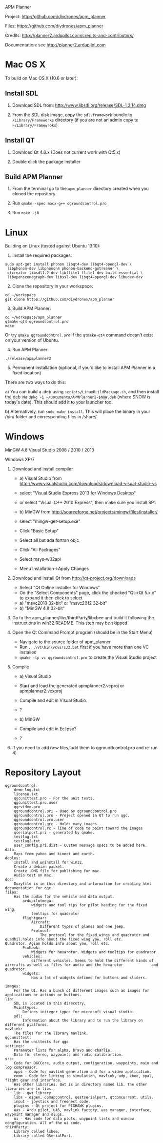 APM Planner

Project:
http://github.com/diydrones/apm_planner

Files:
https://github.com/diydrones/apm_planner

Credits:
http://planner2.ardupilot.com/credits-and-contributors/

Documentation:
see http://planner2.ardupilot.com


Mac OS X
===============================================================================

To build on Mac OS X (10.6 or later):

Install SDL
-----------
1) Download SDL from:  <http://www.libsdl.org/release/SDL-1.2.14.dmg>

2) From the SDL disk image, copy the `sdl.framework` bundle to `/Library/Frameworks`
   directory (if you are not an admin copy to `~/Library/Framewroks`)

Install QT
-----------
1) Download Qt 4.8.x (Does not current work with Qt5.x)

2) Double click the package installer

Build APM Planner
-----------------
1) From the terminal go to the `apm_planner` directory created when you cloned the repository.

2) Run `qmake -spec macx-g++ qgroundcontrol.pro`

3) Run `make -j8`


Linux 
===============================================================================

Building on Linux (tested against Ubuntu 13.10):

1) Install the required packages:

```
sudo apt-get install phonon libqt4-dev libqt4-opengl-dev \
 libphonon-dev libphonon4 phonon-backend-gstreamer \
 qtcreator libsdl1.2-dev libflite1 flite1-dev build-essential \
 libopenscenegraph-dev libssl-dev libqt4-opengl-dev libudev-dev 
```

2) Clone the repository in your workspace:

```
cd ~/workspace
git clone https://github.com/diydrones/apm_planner
```

3) Build APM Planner:

```
cd ~/workspace/apm_planner
qtmake-qt4 qgroundcontrol.pro
make
```

Or try `qmake qgroundcontrol.pro` if the `qtmake-qt4` command doesn't exist on your version of Ubuntu.

4) Run APM Planner:

```
./release/apmplanner2
```

5) Permanent installation (optional, if you'd like to install APM Planner in a fixed location)
 
There are two ways to do this:

a) You can build a .deb using ```scripts/LinuxBuildPackage.sh```, and then install the deb via
   ```dpkg -i ~/Documents/APMPlanner2-$NOW.deb``` (where $NOW is today's date). This should add it to
   your launcher too.

b) Alternatively, run ```sudo make install```. This will place the binary in your /bin/ folder and
   corresponding files in /share/.


Windows
===============================================================================

MinGW 4.8
Visual Studio 2008 / 2010 / 2013

Windows XP/7

1) Download and install compiler
   - a) Visual Studio from http://www.visualstudio.com/downloads/download-visual-studio-vs
   - select "Visual Studio Express 2013 for Windows Desktop"
   - or select "Visual C++ 2010 Express", then make sure you install SP1
   
   - b) MinGW from http://sourceforge.net/projects/mingw/files/Installer/
   - select "mingw-get-setup.exe"
   - Click "Basic Setup"
   - Select all but ada fortran objc
   - Click "All Packages"
   - Select msys-w32api
   - Menu Installation->Apply Changes

2) Download and install Qt from http://qt-project.org/downloads
   - Select "Qt Online Installer for Windows"
   - On the "Select Components" page, click the checked "Qt->Qt 5.x.x" to expand it
     then click to select
   - a) "msvc2010 32-bit" or "msvc2012 32-bit"
   - b) "MinGW 4.8 32-bit"

3) Go to the apm_planner/libs/thirdParty/libxbee and build it following the instructions in win32.README.
   This step may be skipped

4) Open the Qt Command Prompt program (should be in the Start Menu)
   - Navigate to the source folder of apm_planner
   - Run ```...\VC\bin\vcvars32.bat``` first if you have more than one VC installed
   - ```qmake -tp vc qgroundcontrol.pro``` to create the Visual Studio project
   
5) Compile
   - a) Visual Studio
   - Start and load the generated apmplanner2.vcproj or apmplanner2.vcxproj
   - Compile and edit in Visual Studio. 
   - ?

   - b) MinGW
   - Compile and edit in Eclipse?
   - ?

6) If you need to add new files, add them to qgroundcontrol.pro and re-run 4)


Repository Layout
===============================================================================
```
qgroundcontrol:
	demo-log.txt
	license.txt 
	qgcunittest.pro - For the unit tests.
	qgcunittest.pro.user
	qgcvideo.pro
	qgroundcontrol.pri - Used by qgroundcontrol.pro
	qgroundcontrol.pro - Project opened in QT to run qgc.
	qgroundcontrol.pro.user 
	qgroundcontrol.qrc - Holds many images.
	qgroundcontrol.rc - line of code to point toward the images
	qserialport.pri - generated by qmake.
	testlog.txt
	testlog2.txt 
	user_config.pri.dist - Custom message specs to be added here. 
data: 
	Maps from yahoo and kinect and earth. 
deploy: 
	Install and uninstall for win32.
	Create a debian packet.
	Create .DMG file for publishing for mac.
	Audio test on mac.	
doc: 
	Doxyfile is in this directory and information for creating html documentation for qgc.
files: 
	Has the audio for the vehicle and data output. 
		ardupilotmega: 
			widgets and tool tips for pilot heading for the fixed wing.
			tooltips for quadrotor
		flightgear:
			Aircraft: 
				Different types of planes and one jeep. 
			Protocol: 
				The protocol for the fixed_wings and quadrotor and quadhil.holds info about the fixed wing yaw, roll etc. 					Quadrotor. Agian holds info about yaw, roll etc.
		Pixhawk:
			Widgets for hexarotor. Widgets and tooltips for quadrotor.
		vehicles: 
			different vehicles. Seems to hold the different kinds of aircrafts as well as files for audio and the hexarotor 			and quadrotor.
		widgets: 
			Has a lot of widgets defined for buttons and sliders.

images: 
	For the UI. Has a bunch of different images such as images for applications or actions or buttons.
lib: 
	SDL is located in this direcotry. 
	Msinttypes: 
		Defines intteger types for microsoft visual studio. 
	sdl:
		Information about the library and to run the library on different platforms. 
mavlink: 
	The files for the library mavlink. 
qgcunittest: 
	Has the unittests for qgc
settings: 
	Parameter lists for alpha, bravo and charlie. 
	Data for stereo, waypoints and radio calibrartion. 
src:
	Code for QGCCore, audio output, configuration, waypoints, main and log compressor.
	apps - Code for mavlink generation and for a video application.
	comm - Code for linking to simulation, mavlink, udp, xbee, opal, flight gear and interface.
	Has other libraries. Qwt is in directory named lib. The other libraries are in libs.
	lib - qwt library
	libs - eigen, opmapcontrol, qestserialport, qtconcurrent, utils.
	input - joystick and freenect code.
	plugins - Qt project for PIXHAWK plugins.
	uas - Ardu pilot, UAS, mavlink factory, uas manager, interface, waypoint manager and slugs.
	ui - Has code for data plots, waypoint lists and window congfiguration. All of the ui code.
thirdParty: 
	Library called lxbee.
	Library called QSerialPort.

